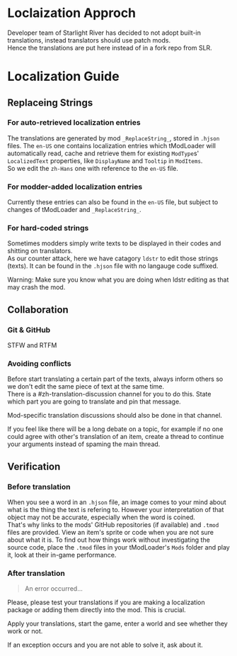 # Loclaization Approch

Developer team of Starlight River has decided to not adopt built-in translations, instead translators should use patch mods.  
Hence the translations are put here instead of in a fork repo from SLR. 

# Localization Guide

## Replaceing Strings

### For auto-retrieved localization entries

The translations are generated by mod `_ReplaceString_`, stored in `.hjson` files. The `en-US` one contains localization entries which tModLoader will automatically read, cache and retrieve them for existing `ModType`s' `LocalizedText` properties, like `DisplayName` and `Tooltip` in `ModItems`.  
So we edit the `zh-Hans` one with reference to the `en-US` file.  

### For modder-added localization entries

Currently these entries can also be found in the `en-US` file, but subject to changes of tModLoader and `_ReplaceString_`. 

### For hard-coded strings

Sometimes modders simply write texts to be displayed in their codes and shitting on translators.  
As our counter attack, here we have catagory `ldstr` to edit those strings (texts). It can be found in the `.hjson` file with no langauge code suffixed. 

Warning: Make sure you know what you are doing when ldstr editing as that may crash the mod. 

## Collaboration

### Git & GitHub

STFW and RTFM

### Avoiding conflicts

Before start translating a certain part of the texts, always inform others so we don't edit the same piece of text at the same time.  
There is a #zh-translation-discussion channel for you to do this. State which part you are going to translate and pin that message. 

Mod-specific translation discussions should also be done in that channel. 

If you feel like there will be a long debate on a topic, for example if no one could agree with other's translation of an item, create a thread to continue your arguments instead of spaming the main thread. 

## Verification

### Before translation

When you see a word in an `.hjson` file, an image comes to your mind about what is the thing the text is refering to. However your interpretation of that object may not be accurate, especially when the word is coined.  
That's why links to the mods' GitHub repositories (if available) and `.tmod` files are provided. View an item's sprite or code when you are not sure about what it is. To find out how things work without investigating the source code, place the `.tmod` files in your tModLoader's `Mods` folder and play it, look at their in-game performance. 

### After translation

> An error occurred...

Please, please test your translations if you are making a localization package or adding them directly into the mod. This is crucial. 

Apply your translations, start the game, enter a world and see whether they work or not. 

If an exception occurs and you are not able to solve it, ask about it. 